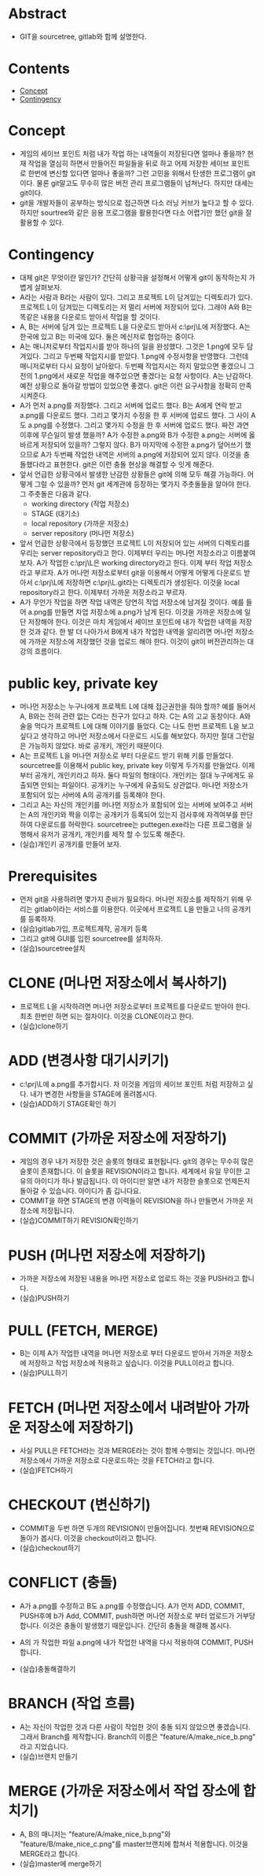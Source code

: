 # Abstract

- GIT을 sourcetree, gitlab와 함께 설명한다.

# Contents

* [Concept](#concept)
* [Contingency](#contingency)

# Concept

- 게임의 세이브 포인트 처럼 내가 작업 하는 내역들이 저장된다면 얼마나
  좋을까? 현재 작업을 열심히 하면서 만들어진 파일들을 뒤로 하고 어제
  저장한 세이브 포인트로 한번에 변신할 있다면 얼마나 좋을까?  그런
  고민을 위해서 탄생한 프로그램이 git이다. 물론 git말고도 무수히 많은
  버전 관리 프로그램들이 넘쳐난다. 하지만 대세는 git이다.
- git을 개발자들이 공부하는 방식으로 접근하면 다소 러닝 커브가 높다고
  할 수 있다. 하지만 sourtree와 같은 응용 프로그램을 활용한다면 다소
  어렵기만 했던 git을 잘 활용할 수 있다.
  
# Contingency

- 대체 git은 무엇이란 말인가? 간단히 상황극을 설정해서 어떻게 git이
  동작하는지 가볍게 살펴보자. 
- A라는 사람과 B라는 사람이 있다. 그리고 프로젝트 L이 담겨있는
  디렉토리가 있다. 프로젝트 L이 담겨있는 디렉토리는 저 멀리 서버에
  저장되어 있다. 그래야 A와 B는 똑같은 내용을 다운로드 받아서 작업을
  할 것이다.
- A, B는 서버에 담겨 있는 프로젝트 L을 다운로드 받아서 c:\prj\L에
  저장했다.  A는 한국에 있고 B는 미국에 있다. 둘은 메신저로 협업하는
  중이다. 
- A는 매니저로부터 작업지시를 받아 하나의 일을 완성했다. 그것은
  1.png에 모두 담겨있다. 그리고 두번째 작업지시를 받았다. 1.png에
  수정사항을 반영했다.  그런데 매니저로부터 다시 요청이
  날아왔다. 두번째 작업지시는 하지 말았으면 좋겠으니 그전의 1.png에서
  새로운 작업을 해주었으면 좋겠다는 요청 사항이다. A는 난감하다.  예전
  상황으로 돌아갈 방법이 있었으면 좋겠다. git은 이런 요구사항을 정확히
  만족시켜준다.
- A가 먼저 a.png를 저장했다. 그리고 서버에 업로드 했다. B는 A에게 연락
  받고 a.png를 다운로드 했다. 그리고 몇가지 수정을 한 후 서버에 업로드
  했다. 그 사이 A도 a.png를 수정했다. 그리고 몇가지 수정을 한 후
  서버에 업로드 했다. 짜잔 과연 이후에 무슨일이 발생 했을까? A가
  수정한 a.png와 B가 수정한 a.png는 서버에 옳바르게 저장되어 있을까?
  그렇지 않다. B가 마지막에 수정한 a.png가 덮어쓰기 했으므로 A가
  두번째 작업한 내역은 서버의 a.png에 저장되어 있지 않다.  이것을
  충돌했다라고 표현한다. git은 이런 충돌 현상을 해결할 수 잇게 해준다.
- 앞서 언급한 상황극에서 발생한 난감한 상황들은 git에 의해 모두 해결
  가능하다. 어떻게 그럴 수 있을까? 먼저 git 세계관에 등장하는 몇가지 
  주춧돌들을 알아야 한다. 그 주춧돌은 다음과 같다.
  - working directory (작업 저장소)
  - STAGE (대기소)
  - local repository (가까운 저장소)
  - server repository (머나먼 저장소)
- 앞서 언급한 상황극에서 등장했던 프로젝트 L이 저장되어 있는 서버의
  디렉토리를 우리는 server repository라고 한다. 이제부터 우리는 머나먼
  저장소라고 이름붙여 보자. A가 작업한 c:\prj\L은 working
  directory라고 한다. 이제 부터 작업 저장소 라고 부르자. A가 머나먼 저장소로부터
  git을 이용해서 어떻게 어떻게 다운로드 받아서 c:\prj\L에 저장하면 
  c:\prj\L\.git라는 디렉토리가 생성된다. 이것을 local repository라고 한다.
  이제부터 가까운 저장소라고 부르자.
- A가 무언가 작업을 하면 작업 내역은 당연히 작업 저장소에 남겨질
  것이다. 예를 들어 a.png를 만들면 자업 저장소에 a.png가 남게 된다. 이것을
  가까운 저장소에 일단 저장해야 한다. 이것은 마치 게임에서 세이브 포인트에
  내가 작업한 내역을 저장한 것과 같다. 한 발 더 나아가서 B에게 내가 작업한
  내역을 알리려면 머나먼 저장소에 가까운 저장소에 저장했던 것을 업로드 해야 한다.
  이것이 git이 버전관리하는 대강의 흐름이다.

# public key, private key

- 머나먼 저장소는 누구나에게 프로젝트 L에 대해 접근권한을 줘야 할까?
  예를 들어서 A, B와는 전혀 관련 없는 C라는 친구가 있다고 하자. 
  C는 A의 고교 동창이다. A와 술을 먹다가 프로젝트 L에 대해 이야기를 
  들었다. C는 나도 한번 프로젝트 L을 보고 싶다고 생각하고 머나먼
  저장소에서 다운로드 시도를 해보았다. 하지만 절대 그런일은 가능하지 않았다.
  바로 공개키, 개인키 때문이다. 
- A는 프로젝트 L을 머나먼 저장소로 부터 다운로드 받기 위해 키를
  만들었다.  sourcetree를 이용해서 public key, private key 이렇게
  두가지를 만들었다. 이제부터 공개키, 개인키라고 하자. 둘다 파일의 형태이다.
  개인키는 절대 누구에게도 유출되면 안되는 파일이다. 공개키는 누구에게
  유출되도 상관없다. 마나먼 저장소가 포함되어 있는 서버에 A의 공개키를
  등록해야 한다. 
- 그리고 A는 자신의 개인키를 머나먼 저장소가 포함되어 있는 서버에 보여주고
  서버는 A의 개인키와 짝을 이루는 공개키가 등록되어 있는지 검사후에
  자격여부를 판단하여 다운로드를 허락한다. sourcetree는 puttegen.exe라는
  다른 프로그램을 실행해서 유저가 공개키, 개인키를 제작 할 수 있도록 해준다.
- (실습)개인키 공개키를 만들어 보자.
  
# Prerequisites

- 먼저 git을 사용하려면 몇가지 준비가 필요하다. 머나먼 저장소를 제작하기 위해
  우리는 gitlab이라는 서비스를 이용한다. 이곳에서 프로젝트 L을 만들고
  나의 공개키를 등록하자.
- (실습)gitlab가입, 프로젝트제작, 공개키 등록
- 그리고 git에 GUI를 입힌 sourcetree를 설치하자.
- (실습)sourcetree설치

# CLONE (머나먼 저장소에서 복사하기)

- 프로젝트 L을 시작하려면 머나먼 저장소로부터 프로젝트를 다운로드
  받아야 한다. 최초 한번만 하면 되는 절차이다. 이것을 CLONE이라고 한다.
- (실습)clone하기

# ADD (변경사항 대기시키기)

- c:\prj\L에 a.png를 추가합시다. 자 이것을 게임의 세이브 포인트 처럼
  저장하고 싶다. 내가 변경한 사항들을 STAGE에 올려봅시다.
- (실습)ADD하기 STAGE확인 하기  
 
# COMMIT (가까운 저장소에 저장하기)

- 게임의 경우 내가 저장한 것은 슬롯의 형태로 표현됩니다.  git의 경우는
  무수히 많은 슬롯이 존재합니다. 이 슬롯을 REVISION이라고 합니다.
  세계에서 유일 무이한 고유의 아이디가 하나 발급됩니다. 이 아이디만
  알면 내가 저장한 슬롯으로 언제든지 돌아갈 수 있습니다. 아이디가 좀
  깁니다요.
- COMMIT을 하면 STAGE의 변경 이력들이 REVISION을 하나 만들면서
  가까운 저장소에 저장됩니다.
- (실습)COMMIT하기 REVISION확인하기  

# PUSH (머나먼 저장소에 저장하기)

- 가까운 저장소에 저장된 내용을 머나먼 저장소로 업로드 하는 것을 
  PUSH라고 합니다.
- (실습)PUSH하기 

# PULL (FETCH, MERGE)

- B는 이제 A가 작업한 내역을 머나먼 저장소로 부터 다운로드 받아서
  가까운 저장소에 저장하고 작업 저장소에 적용하고 싶습니다. 이것을
  PULL이라고 합니다.
- (실습)PULL하기  

# FETCH (머나먼 저장소에서 내려받아 가까운 저장소에 저장하기)

- 사실 PULL은 FETCH라는 것과 MERGE라는 것이 함께 수행되는 것입니다.
  머나먼 저장소에서 가까운 저장소로 다운로드하는 것을 FETCH라고 합니다.
- (실습)FETCH하기  

# CHECKOUT (변신하기)

- COMMIT을 두번 하면 두개의 REVISION이 만들어집니다.
  첫번째 REVISION으로 돌아가 봅시다. 이것을 checkout이라고 합니다.
- (실습)checkout하기 

# CONFLICT (충돌)

- A가 a.png를 수정하고 B도 a.png를 수정했습니다.  A가 먼저 ADD,
  COMMIT, PUSH후예 b가 Add, COMMIT, push하면 머나먼 저장소로 부터
  업로드가 거부당합니다. 이것은 충돌이 발생했기 때문입니다.
  간단히 충돌을 해결해 봅시다.
- A의 가 작업한 파일 a.png에 내가 작업한 내역을 다시 적용하여
    COMMIT, PUSH합니다.

- (실습)충돌해결하기

# BRANCH (작업 흐름)

- A는 자신이 작업한 것과 다른 사람이 작업한 것이 충돌 되지 않았으면
  좋겠습니다. 그래서 Branch를 제작합니다. Branch의 이름은
  "feature/A/make_nice_b.png" 라고 지었습니다.
- (실습)브랜치 만들기 

# MERGE (가까운 저장소에서 작업 장소에 합치기)

- A, B의 매니저는 "feature/A/make_nice_b.png"와
  "feature/B/make_nice_c.png"를 master브랜치에 합쳐서
  적용합니다. 이것을 MERGE라고 합니다.
- (실습)master에 merge하기
